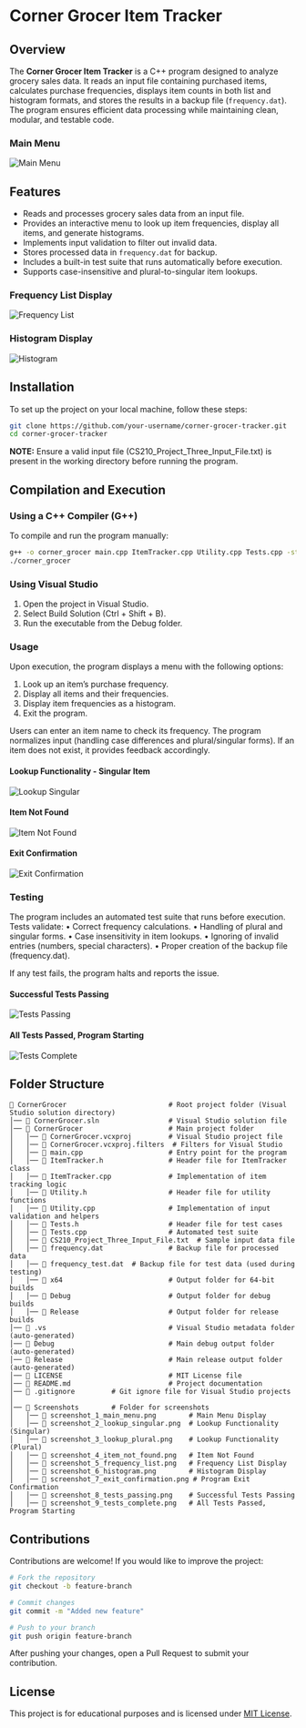 # Corner Grocer Item Tracker

## Overview

The **Corner Grocer Item Tracker** is a C++ program designed to analyze grocery sales data. It reads an input file containing purchased items, calculates purchase frequencies, displays item counts in both list and histogram formats, and stores the results in a backup file (`frequency.dat`). The program ensures efficient data processing while maintaining clean, modular, and testable code.

### Main Menu

![Main Menu](Screenshots/screenshot_1_main_menu.png)

## Features

- Reads and processes grocery sales data from an input file.
- Provides an interactive menu to look up item frequencies, display all items, and generate histograms.
- Implements input validation to filter out invalid data.
- Stores processed data in `frequency.dat` for backup.
- Includes a built-in test suite that runs automatically before execution.
- Supports case-insensitive and plural-to-singular item lookups.

### Frequency List Display

![Frequency List](Screenshots/screenshot_5_frequency_list.png)

### Histogram Display

![Histogram](Screenshots/screenshot_6_histogram.png)

## Installation

To set up the project on your local machine, follow these steps:

```sh
git clone https://github.com/your-username/corner-grocer-tracker.git
cd corner-grocer-tracker
```

**NOTE:** Ensure a valid input file (CS210_Project_Three_Input_File.txt) is present in the working directory before running the program.

## Compilation and Execution

### Using a C++ Compiler (G++)

To compile and run the program manually:

```sh
g++ -o corner_grocer main.cpp ItemTracker.cpp Utility.cpp Tests.cpp -std=c++11
./corner_grocer
```

### Using Visual Studio

1. Open the project in Visual Studio.
2. Select Build Solution (Ctrl + Shift + B).
3. Run the executable from the Debug folder.

### Usage

Upon execution, the program displays a menu with the following options:

1. Look up an item’s purchase frequency.
2. Display all items and their frequencies.
3. Display item frequencies as a histogram.
4. Exit the program.

Users can enter an item name to check its frequency. The program normalizes input (handling case differences and plural/singular forms). If an item does not exist, it provides feedback accordingly.

#### Lookup Functionality - Singular Item

![Lookup Singular](Screenshots/screenshot_2_lookup_singular.png)

#### Item Not Found

![Item Not Found](Screenshots/screenshot_4_item_not_found.png)

#### Exit Confirmation

![Exit Confirmation](Screenshots/screenshot_7_exit_confirmation.png)

### Testing

The program includes an automated test suite that runs before execution. Tests validate:
• Correct frequency calculations.
• Handling of plural and singular forms.
• Case insensitivity in item lookups.
• Ignoring of invalid entries (numbers, special characters).
• Proper creation of the backup file (frequency.dat).

If any test fails, the program halts and reports the issue.

#### Successful Tests Passing

![Tests Passing](Screenshots/screenshot_8_tests_passing.png)

#### All Tests Passed, Program Starting

![Tests Complete](Screenshots/screenshot_9_tests_complete.png)

## Folder Structure

```text
📁 CornerGrocer                         # Root project folder (Visual Studio solution directory)
│── 📄 CornerGrocer.sln                 # Visual Studio solution file
│── 📁 CornerGrocer                     # Main project folder
│   │── 📄 CornerGrocer.vcxproj         # Visual Studio project file
│   │── 📄 CornerGrocer.vcxproj.filters  # Filters for Visual Studio
│   │── 📄 main.cpp                     # Entry point for the program
│   │── 📄 ItemTracker.h                # Header file for ItemTracker class
│   │── 📄 ItemTracker.cpp              # Implementation of item tracking logic
│   │── 📄 Utility.h                    # Header file for utility functions
│   │── 📄 Utility.cpp                  # Implementation of input validation and helpers
│   │── 📄 Tests.h                      # Header file for test cases
│   │── 📄 Tests.cpp                    # Automated test suite
│   │── 📄 CS210_Project_Three_Input_File.txt  # Sample input data file
│   │── 📄 frequency.dat                # Backup file for processed data
│   │── 📄 frequency_test.dat  # Backup file for test data (used during testing)
│   │── 📁 x64                          # Output folder for 64-bit builds
│   │── 📁 Debug                        # Output folder for debug builds
│   │── 📁 Release                      # Output folder for release builds
│── 📁 .vs                              # Visual Studio metadata folder (auto-generated)
│── 📁 Debug                            # Main debug output folder (auto-generated)
│── 📁 Release                          # Main release output folder (auto-generated)
│── 📄 LICENSE                          # MIT License file
│── 📄 README.md                        # Project documentation
│── 📄 .gitignore         # Git ignore file for Visual Studio projects
│
│── 📁 Screenshots        # Folder for screenshots
│   │── 📄 screenshot_1_main_menu.png        # Main Menu Display
│   │── 📄 screenshot_2_lookup_singular.png  # Lookup Functionality (Singular)
│   │── 📄 screenshot_3_lookup_plural.png    # Lookup Functionality (Plural)
│   │── 📄 screenshot_4_item_not_found.png   # Item Not Found
│   │── 📄 screenshot_5_frequency_list.png   # Frequency List Display
│   │── 📄 screenshot_6_histogram.png        # Histogram Display
│   │── 📄 screenshot_7_exit_confirmation.png # Program Exit Confirmation
│   │── 📄 screenshot_8_tests_passing.png    # Successful Tests Passing
│   │── 📄 screenshot_9_tests_complete.png   # All Tests Passed, Program Starting
```

## Contributions

Contributions are welcome! If you would like to improve the project:

```sh
# Fork the repository
git checkout -b feature-branch

# Commit changes
git commit -m "Added new feature"

# Push to your branch
git push origin feature-branch
```

After pushing your changes, open a Pull Request to submit your contribution.

## License

This project is for educational purposes and is licensed under [MIT License](LICENSE.md).
